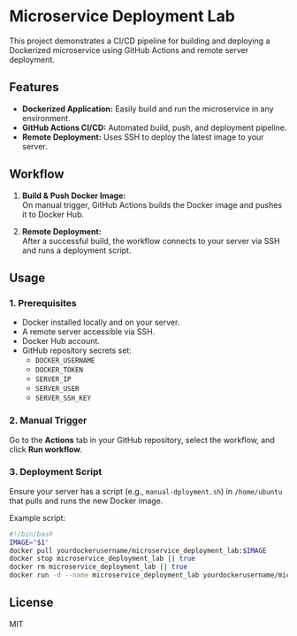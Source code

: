 # Microservice Deployment Lab

This project demonstrates a CI/CD pipeline for building and deploying a Dockerized microservice using GitHub Actions and remote server deployment.

## Features

- **Dockerized Application:** Easily build and run the microservice in any environment.
- **GitHub Actions CI/CD:** Automated build, push, and deployment pipeline.
- **Remote Deployment:** Uses SSH to deploy the latest image to your server.

## Workflow

1. **Build & Push Docker Image:**  
   On manual trigger, GitHub Actions builds the Docker image and pushes it to Docker Hub.

2. **Remote Deployment:**  
   After a successful build, the workflow connects to your server via SSH and runs a deployment script.

## Usage

### 1. Prerequisites

- Docker installed locally and on your server.
- A remote server accessible via SSH.
- Docker Hub account.
- GitHub repository secrets set:
  - `DOCKER_USERNAME`
  - `DOCKER_TOKEN`
  - `SERVER_IP`
  - `SERVER_USER`
  - `SERVER_SSH_KEY`

### 2. Manual Trigger

Go to the **Actions** tab in your GitHub repository, select the workflow, and click **Run workflow**.

### 3. Deployment Script

Ensure your server has a script (e.g., `manual-dployment.sh`) in `/home/ubuntu` that pulls and runs the new Docker image.

Example script:
```sh
#!/bin/bash
IMAGE="$1"
docker pull yourdockerusername/microservice_deployment_lab:$IMAGE
docker stop microservice_deployment_lab || true
docker rm microservice_deployment_lab || true
docker run -d --name microservice_deployment_lab yourdockerusername/microservice_deployment_lab:$IMAGE
```

## License

MIT